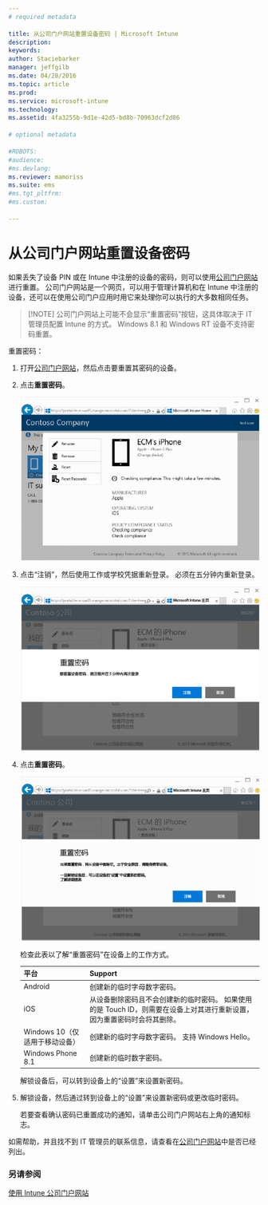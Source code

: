```yaml
---
# required metadata

title: 从公司门户网站重置设备密码 | Microsoft Intune
description:
keywords:
author: Staciebarker
manager: jeffgilb
ms.date: 04/28/2016
ms.topic: article
ms.prod:
ms.service: microsoft-intune
ms.technology:
ms.assetid: 4fa3255b-9d1e-42d5-bd8b-70963dcf2d86

# optional metadata

#ROBOTS:
#audience:
#ms.devlang:
ms.reviewer: mamoriss
ms.suite: ems
#ms.tgt_pltfrm:
#ms.custom:

---
```



# 从公司门户网站重置设备密码

如果丢失了设备 PIN 或在 Intune 中注册的设备的密码，则可以使用[公司门户网站](http://portal.manage.microsoft.com)进行重置。 公司门户网站是一个网页，可以用于管理计算机和在 Intune 中注册的设备，还可以在使用公司门户应用时用它来处理你可以执行的大多数相同任务。

> [!NOTE] 公司门户网站上可能不会显示“重置密码”按钮，这具体取决于 IT 管理员配置 Intune 的方式。 Windows 8.1 和 Windows RT 设备不支持密码重置。

重置密码：

1.  打开[公司门户网站](http://portal.manage.microsoft.com)，然后点击要重置其密码的设备。

2.  点击**重置密码**。

    ![tap-passcode-to-reset](./media/iwp-1-tap-reset-passcode.png)

3.  点击“注销”，然后使用工作或学校凭据重新登录。 必须在五分钟内重新登录。

    ![sign-out-sign-back-in](./media/iwp-2-sign-out.png)

4.  点击**重置密码**。

    ![tap-reset-passcode](./media/iwp-3-tap-reset-passcode-after-signin.png)

    检查此表以了解“重置密码”在设备上的工作方式。

    |平台|Support|
    |------------|-----------|
    |Android|创建新的临时字母数字密码。|
    |iOS|从设备删除密码且不会创建新的临时密码。 如果使用的是 Touch ID，则需要在设备上对其进行重新设置，因为重置密码时会将其删除。|
    |Windows 10（仅适用于移动设备）|创建新的临时字母数字密码。 支持 Windows Hello。|
    |Windows Phone 8.1|创建新的临时数字密码。|
    解锁设备后，可以转到设备上的“设置”来设置新密码。

5.  解锁设备，然后通过转到设备上的“设置”来设置新密码或更改临时密码。

    若要查看确认密码已重置成功的通知，请单击公司门户网站右上角的通知标志。

如需帮助，并且找不到 IT 管理员的联系信息，请查看在[公司门户网站](http://portal.manage.microsoft.com)中是否已经列出。

### 另请参阅
[使用 Intune 公司门户网站](using-the-intune-company-portal-website.md)

<!--HONumber=Jun16_HO1-->


